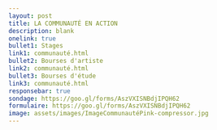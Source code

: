 ```yaml
---
layout: post
title: LA COMMUNAUTÉ EN ACTION
description: blank
onelink: true
bullet1: Stages
link1: communauté.html
bullet2: Bourses d'artiste
link2: communauté.html
bullet3: Bourses d'étude
link3: communauté.html
responsebar: true
sondage: https://goo.gl/forms/AszVXISNBdjIPQH62
formulaire: https://goo.gl/forms/AszVXISNBdjIPQH62
image: assets/images/ImageCommunautéPink-compressor.jpg
---
```


